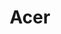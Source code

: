 ---
facebook: http://facebook.com/AcerUSA
instagram: https://instagram.com/Acer
logohandle: acer
sort: acer
title: Acer
twitter: https://x.com/acer
website: https://www.acer.com/ac/en/US/content/home
wikipedia: https://en.wikipedia.org/wiki/Acer_Inc.
youtube: https://youtube.com/user/acer
---